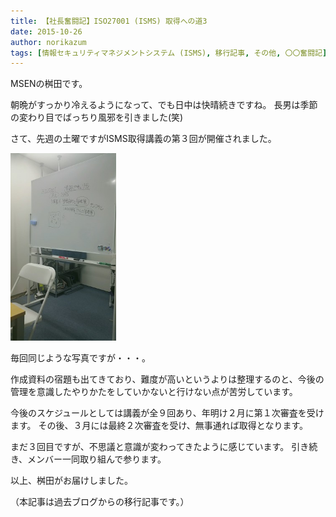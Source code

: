 ```yaml
---
title: 【社長奮闘記】ISO27001 (ISMS) 取得への道3
date: 2015-10-26
author: norikazum
tags: [情報セキュリティマネジメントシステム (ISMS), 移行記事, その他, 〇〇奮闘記]
---
```


MSENの桝田です。
 
朝晩がすっかり冷えるようになって、でも日中は快晴続きですね。
長男は季節の変わり目でばっちり風邪を引きました(笑)
 
さて、先週の土曜ですがISMS取得講義の第３回が開催されました。

<a href="images/isms-first-3-1.jpg"><img src="images/isms-first-3-1.jpg" alt="" width="169" height="300" class="alignnone size-medium wp-image-4090" /></a>

毎回同じような写真ですが・・・。
 
作成資料の宿題も出てきており、難度が高いというよりは整理するのと、今後の管理を意識したやりかたをしていかないと行けない点が苦労しています。
 
今後のスケジュールとしては講義が全９回あり、年明け２月に第１次審査を受けます。
その後、３月には最終２次審査を受け、無事通れば取得となります。
 
 
まだ３回目ですが、不思議と意識が変わってきたように感じています。
引き続き、メンバー一同取り組んで参ります。
 
以上、桝田がお届けしました。

（本記事は過去ブログからの移行記事です。）
